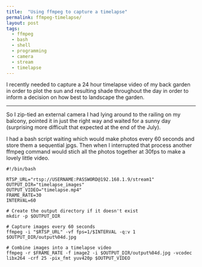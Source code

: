 ```yaml
---
title:  "Using ffmpeg to capture a timelapse"
permalink: ffmpeg-timelapse/
layout: post
tags:
  - ffmpeg
  - bash
  - shell
  - programming
  - camera
  - stream
  - timelapse
---
```


I recently needed to capture a 24 hour timelapse video of my back garden in order to plot the sun and resulting shade throughout the day in order to inform a decision on how best to landscape the garden.

---

So I zip-tied an external camera I had lying around to the railing on my balcony, pointed it in just the right way and waited for a sunny day (surprising more difficult that expected at the end of the July).

I had a bash script waiting which would make photos every 60 seconds and store them a sequential jpgs. Then when I interrupted that process another ffmpeg command would stich all the photos together at 30fps to make a lovely little video.

```shell
#!/bin/bash

RTSP_URL="rtsp://USERNAME:PASSWORD@192.168.1.9/stream1"
OUTPUT_DIR="timelapse_images"
OUTPUT_VIDEO="timelapse.mp4"
FRAME_RATE=30
INTERVAL=60

# Create the output directory if it doesn't exist
mkdir -p $OUTPUT_DIR

# Capture images every 60 seconds
ffmpeg -i "$RTSP_URL" -vf fps=1/$INTERVAL -q:v 1 $OUTPUT_DIR/output%04d.jpg

# Combine images into a timelapse video
ffmpeg -r $FRAME_RATE -f image2 -i $OUTPUT_DIR/output%04d.jpg -vcodec libx264 -crf 25 -pix_fmt yuv420p $OUTPUT_VIDEO
```